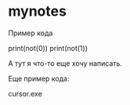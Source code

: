 # mynotes

Пример кода

print(not(0))
print(not(1))

А тут я что-то еще хочу написать.

Еще пример кода:

cursor.exe
